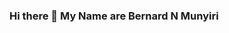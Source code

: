 
### Hi there 👋 My Name are Bernard N Munyiri

<!--
**bmunyiri/bmunyiri** is a ✨ _special_ ✨ repository because its `README.md` (this file) appears on your GitHub profile.

Here are some ideas to get you started:

- 🔭 I’m currently working on ...WordPress Site
- 🌱 I’m currently learning ...React JS
- 👯 I’m looking to collaborate on ...A React Project
- 🤔 I’m looking for help with ...React
- 💬 Ask me about ...Anything
- 📫 How to reach me: ...bernard.munyiri@gmail.com
- 😄 Pronouns: ...Him/He
- ⚡ Fun fact: ...Live is Good
-->
